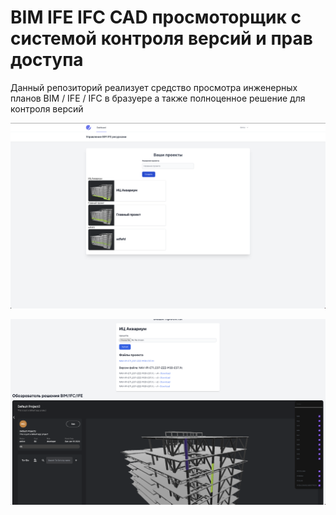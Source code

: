 # BIM IFE IFC CAD просмоторщик с системой контроля версий и прав доступа

Данный репозиторий реализует средство просмотра инженерных планов BIM / IFE / IFC в бразуере а также полноценное решение для контроля версий

![project_create_list.png](__assets__%2Fproject_create_list.png)

![viewer.png](__assets__%2Fviewer.png)

